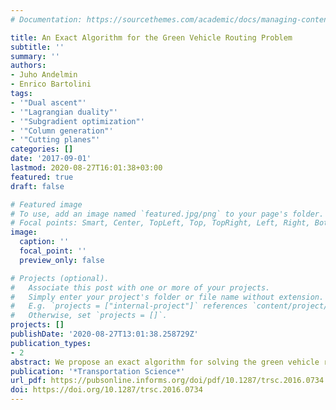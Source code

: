 ```yaml
---
# Documentation: https://sourcethemes.com/academic/docs/managing-content/

title: An Exact Algorithm for the Green Vehicle Routing Problem
subtitle: ''
summary: ''
authors:
- Juho Andelmin
- Enrico Bartolini
tags:
- '"Dual ascent"'
- '"Lagrangian duality"'
- '"Subgradient optimization"'
- '"Column generation"'
- '"Cutting planes"'
categories: []
date: '2017-09-01'
lastmod: 2020-08-27T16:01:38+03:00
featured: true
draft: false

# Featured image
# To use, add an image named `featured.jpg/png` to your page's folder.
# Focal points: Smart, Center, TopLeft, Top, TopRight, Left, Right, BottomLeft, Bottom, BottomRight.
image:
  caption: ''
  focal_point: ''
  preview_only: false

# Projects (optional).
#   Associate this post with one or more of your projects.
#   Simply enter your project's folder or file name without extension.
#   E.g. `projects = ["internal-project"]` references `content/project/deep-learning/index.md`.
#   Otherwise, set `projects = []`.
projects: []
publishDate: '2020-08-27T13:01:38.258729Z'
publication_types:
- 2
abstract: We propose an exact algorithm for solving the green vehicle routing problem (G-VRP). The G-VRP models the optimal routing of an alternative fuel vehicle fleet to serve a set of geographically scattered customers. Vehicles’ fuel autonomy and possible refueling stops en route are explicitly modeled and maximum duration constraints are imposed on each vehicle route. We model the G-VRP as a set partitioning problem in which columns represent feasible routes corresponding to simple circuits in a multigraph. Each node in the multigraph represents one customer and each arc between two customers represents a nondominated path through a set of refueling stations visited by a vehicle when traveling directly between the two customers. We strengthen the set partitioning formulation by adding valid inequalities including k-path cuts and describe a method for separating them. We provide computational results on benchmark instances showing that the algorithm can optimally solve instances with up to ∼110 customers.
publication: '*Transportation Science*'
url_pdf: https://pubsonline.informs.org/doi/pdf/10.1287/trsc.2016.0734
doi: https://doi.org/10.1287/trsc.2016.0734
---
```


